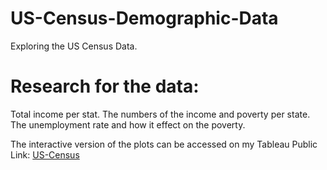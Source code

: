 # US-Census-Demographic-Data
 Exploring the US Census Data.


# Research for the data:

Total income per stat.
The numbers of the income and poverty per state.
The unemployment rate and how it effect on the poverty.

The interactive version of the plots can be accessed on my Tableau Public Link: [US-Census](https://public.tableau.com/app/profile/mariam8521/viz/USCensusDemographicData_16482887156400/Story1)
